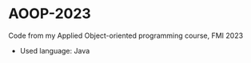 # AOOP-2023
Code from my Applied Object-oriented programming course, FMI 2023
- Used language: Java
